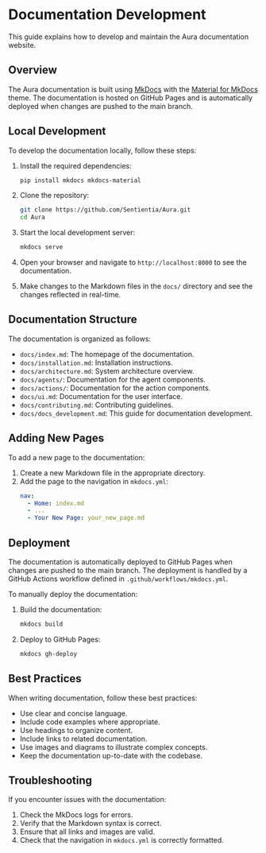 # Documentation Development

This guide explains how to develop and maintain the Aura documentation website.

## Overview

The Aura documentation is built using [MkDocs](https://www.mkdocs.org/) with the [Material for MkDocs](https://squidfunk.github.io/mkdocs-material/) theme. The documentation is hosted on GitHub Pages and is automatically deployed when changes are pushed to the main branch.

## Local Development

To develop the documentation locally, follow these steps:

1. Install the required dependencies:
   ```bash
   pip install mkdocs mkdocs-material
   ```

2. Clone the repository:
   ```bash
   git clone https://github.com/Sentientia/Aura.git
   cd Aura
   ```

3. Start the local development server:
   ```bash
   mkdocs serve
   ```

4. Open your browser and navigate to `http://localhost:8000` to see the documentation.

5. Make changes to the Markdown files in the `docs/` directory and see the changes reflected in real-time.

## Documentation Structure

The documentation is organized as follows:

- `docs/index.md`: The homepage of the documentation.
- `docs/installation.md`: Installation instructions.
- `docs/architecture.md`: System architecture overview.
- `docs/agents/`: Documentation for the agent components.
- `docs/actions/`: Documentation for the action components.
- `docs/ui.md`: Documentation for the user interface.
- `docs/contributing.md`: Contributing guidelines.
- `docs/docs_development.md`: This guide for documentation development.

## Adding New Pages

To add a new page to the documentation:

1. Create a new Markdown file in the appropriate directory.
2. Add the page to the navigation in `mkdocs.yml`:
   ```yaml
   nav:
     - Home: index.md
     - ...
     - Your New Page: your_new_page.md
   ```

## Deployment

The documentation is automatically deployed to GitHub Pages when changes are pushed to the main branch. The deployment is handled by a GitHub Actions workflow defined in `.github/workflows/mkdocs.yml`.

To manually deploy the documentation:

1. Build the documentation:
   ```bash
   mkdocs build
   ```

2. Deploy to GitHub Pages:
   ```bash
   mkdocs gh-deploy
   ```

## Best Practices

When writing documentation, follow these best practices:

- Use clear and concise language.
- Include code examples where appropriate.
- Use headings to organize content.
- Include links to related documentation.
- Use images and diagrams to illustrate complex concepts.
- Keep the documentation up-to-date with the codebase.

## Troubleshooting

If you encounter issues with the documentation:

1. Check the MkDocs logs for errors.
2. Verify that the Markdown syntax is correct.
3. Ensure that all links and images are valid.
4. Check that the navigation in `mkdocs.yml` is correctly formatted.